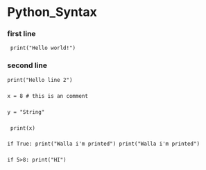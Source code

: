 # Python_Syntax


### first line
` print("Hello world!")`
### second line
`print("Hello line 2")`
###
`x = 8 # this is an comment`
###
`y = "String" `
###
` print(x)`
###
`
if True:
	print("Walla i'm printed")
	print("Walla i'm printed")
`
###
`if 5>8:
	print("HI")`

